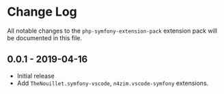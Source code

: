 # Change Log
All notable changes to the `php-symfony-extension-pack` extension pack will be documented in this file.

## 0.0.1 - 2019-04-16
- Initial release
- Add `TheNouillet.symfony-vscode`, `n4zim.vscode-symfony` extensions.